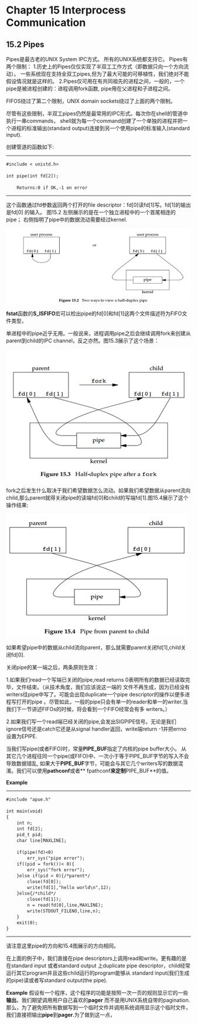 # Chapter 15 Interprocess Communication

## 15.2 Pipes

Pipes是最古老的UNIX System IPC方式。
所有的UNIX系统都支持它。
Pipes有两个限制：
1.历史上的Pipes仅仅实现了半双工工作方式（即数据只向一个方向流动）。
  一些系统现在支持全双工pipes,但为了最大可能的可移植性，我们绝对不能假设情况就是这样的。
2.Pipes仅可用在有共同祖先的进程之间，一般的，一个pipe是被进程创建的：进程调用fork函数,
  pipe用在父进程和子进程之间。

FIFOS绕过了第二个限制，UNIX domain sockets绕过了上面的两个限制。

尽管有这些限制，半双工pipes仍然是最常用的IPC形式。每次你在shell的管道中执行一串commands，
shell就为每一个command创建了一个单独的进程并把一个进程的标准输出(standard output)连接到另一个使用pipe的标准输入(standard input).

创建管道的函数如下:
***

```
#include < unistd.h>

int pipe(int fd[2]);

	Returns:0 if OK,-1 on error
```
***
这个函数通过fd参数返回两个打开的file descriptor：fd[0]读fd[1]写。fd[1]的输出是fd[0]
的输入。
图15.2 左侧展示的是在一个独立进程中的一个首尾相连的pipe；
右侧指明了pipe中的数据流动需要经过kernel.

![pipe_two_ways](./images/15_2_half_duplex_pipe.png)

**fstat**函数的**S_ISFIFO**宏可以检出pipe的fd[0]和fd[1]这两个文件描述符为FIFO文件类型，

单进程中的pipe近乎无用。一般说来，进程调用pipe之后会继续调用fork来创建从parent到child的IPC channel，反之亦然。图15.3展示了这个场景：

![pipe_after_fork](./images/15_3_half_duplex_pipe_after_a_fork.png)

fork之后发生什么取决于我们希望数据怎么流动。如果我们希望数据从parent流向child,那么parent就得关闭pipe的读端fd[0]和child的写端fd[1].图15.4展示了这个操作结果:

![pipe_from_p_to_c](./images/15_4_pipe_from_p_to_c.png)

如果希望pipe中的数据从child流向parent，那么就需要parent关闭fd[1],child关闭fd[0].

关闭pipe的某一端之后，两条原则生效：

1.如果我们read一个写端已关闭的pipe,read returns 0表明所有的数据已经读取完毕，文件结束。（从技术角度，我们应该说这一端的
    文件不再生成，因为已经没有writers往pipe中写了。可能会出现duplicate一个pipe descriptor的操作以便多进程写打开的pipe
    。尽管如此，一般的pipe只会有单一的reader和单一的writer.当我们下一节讲述FIFOs的时候，将会看到一个FIFO经常会有多
    writers。）

2.如果我们写一个read端已经关闭的pipe,会发出SIGPIPE信号。无论是我们ignore信号还是catch它还是从signal handler返回，write端return -1并把errno设置为EPIPE.

当我们写pipe(或者FIFO)时，常量**PIPE_BUF**指定了内核的pipe buffer大小。
从其它几个进程往同一个pipe(或FIFO)中、一次小于等于PIPE_BUF字节的写入不会导致数据错乱,
如果大于**PIPE_BUF**字节，可能会与其它几个writers写的数据混淆。我们可以使用**pathconf**或者**
fpathconf**来定制**PIPE_BUF**的值。

**Example**
***
```
#include "apue.h"

int main(void)
{
    int n;
    int fd[2];
    pid_t pid;
    char line[MAXLINE];

    if(pipe(fd)<0)
        err_sys("pipe error");
    if((pid = fork())< 0){
        err_sys("fork error");
    }else if(pid > 0){/*parent*/
        close(fd[0]);
        write(fd[1],"hello world\n",12);
    }else{/*child*/
        close(fd[1]);
        n = read(fd[0],line,MAXLINE);
        write(STDOUT_FILENO,line,n);
    }
    exit(0);
}
```
***
请注意这里pipe的方向和15.4图展示的方向相同。

在上面的例子中，我们直接在pipe descriptors上调用read和write。更有趣的是在standard input 或者standard output 
上duplicate pipe descriptor，child经常运行其它program并且这些child运行的program能够从
standard input(我们生成的pipe)读或者写standard output(the pipe).

**Example**
假设有一个程序，这个程序的功能是按照一次一页的规则显示它的一些**输出**。我们期望调用用户自己喜欢的**pager**
而不是用UNIX系统自带的pagination.那么，为了避免把所有数据写到一个临时文件并调用系统调用显示这个临时文件，
我们直接把输出**pipe**到**pager**.为了做到这一点，